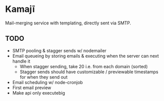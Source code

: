 # Kamajī
Mail-merging service with templating, directly sent via SMTP.
## TODO
- SMTP pooling & stagger sends w/ nodemailer
- Email queueing by storing emails & executing when the server can next handle it
  - When stagger sending, take 20 i.e. from each domain (sorted)
  - Stagger sends should have customizable / previewable timestamps for when they send out
- Email scheduling w/ node-cronjob
- First email preview
- Make api only executebig
